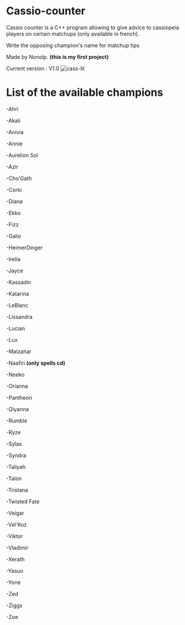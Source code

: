 # Cassio-counter
Cassio counter is a C++ program allowing to give advice to cassiopeia players on certain matchups (only available in french). 

Write the opposing champion's name for matchup tips

Made by Nonolp. **(this is my first project)**

Current version : V1.0
![cass-lit](https://github.com/Nonolp/Cassio-counter/assets/78102501/4dbfee18-c049-4fdf-b498-2d49e8b4ce86)


# List of the available champions

-Ahri

-Akali

-Anivia

-Annie

-Aurelion Sol

-Azir

-Cho'Gath

-Corki

-Diana

-Ekko

-Fizz

-Galio

-HeimerDinger

-Irelia

-Jayce

-Kassadin

-Katarina

-LeBlanc

-Lissandra

-Lucian

-Lux

-Malzahar

-Naafiri **(only spells cd)**

-Neeko

-Orianna

-Pantheon

-Qiyanna

-Rumble

-Ryze

-Sylas

-Syndra

-Taliyah

-Talon

-Tristana

-Twisted Fate

-Veigar

-Vel'Koz

-Viktor

-Vladimir

-Xerath

-Yasuo

-Yone

-Zed

-Ziggs

-Zoe


